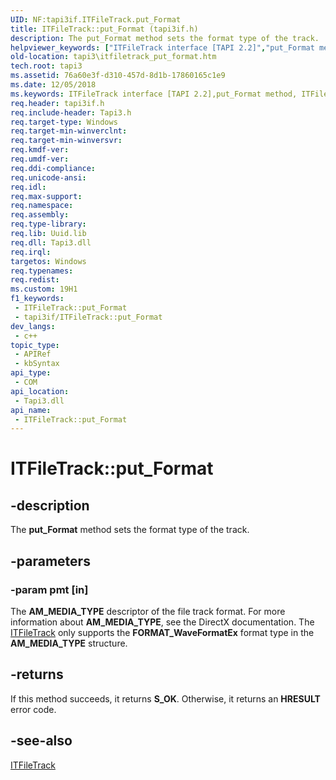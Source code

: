 ```yaml
---
UID: NF:tapi3if.ITFileTrack.put_Format
title: ITFileTrack::put_Format (tapi3if.h)
description: The put_Format method sets the format type of the track.
helpviewer_keywords: ["ITFileTrack interface [TAPI 2.2]","put_Format method","ITFileTrack.put_Format","ITFileTrack::put_Format","_tapi3_itfiletrack_put_format","put_Format","put_Format method [TAPI 2.2]","put_Format method [TAPI 2.2]","ITFileTrack interface","tapi3.itfiletrack_put_format","tapi3if/ITFileTrack::put_Format"]
old-location: tapi3\itfiletrack_put_format.htm
tech.root: tapi3
ms.assetid: 76a60e3f-d310-457d-8d1b-17860165c1e9
ms.date: 12/05/2018
ms.keywords: ITFileTrack interface [TAPI 2.2],put_Format method, ITFileTrack.put_Format, ITFileTrack::put_Format, _tapi3_itfiletrack_put_format, put_Format, put_Format method [TAPI 2.2], put_Format method [TAPI 2.2],ITFileTrack interface, tapi3.itfiletrack_put_format, tapi3if/ITFileTrack::put_Format
req.header: tapi3if.h
req.include-header: Tapi3.h
req.target-type: Windows
req.target-min-winverclnt: 
req.target-min-winversvr: 
req.kmdf-ver: 
req.umdf-ver: 
req.ddi-compliance: 
req.unicode-ansi: 
req.idl: 
req.max-support: 
req.namespace: 
req.assembly: 
req.type-library: 
req.lib: Uuid.lib
req.dll: Tapi3.dll
req.irql: 
targetos: Windows
req.typenames: 
req.redist: 
ms.custom: 19H1
f1_keywords:
 - ITFileTrack::put_Format
 - tapi3if/ITFileTrack::put_Format
dev_langs:
 - c++
topic_type:
 - APIRef
 - kbSyntax
api_type:
 - COM
api_location:
 - Tapi3.dll
api_name:
 - ITFileTrack::put_Format
---
```


# ITFileTrack::put_Format


## -description

The 
<b>put_Format</b> method sets the format type of the track.

## -parameters

### -param pmt [in]

 The
<b>AM_MEDIA_TYPE</b> descriptor of the file track format. For more information about <b>AM_MEDIA_TYPE</b>, see the DirectX documentation. The <a href="/windows/desktop/api/tapi3if/nn-tapi3if-itfiletrack">ITFileTrack</a> only supports the <b>FORMAT_WaveFormatEx</b> format type  in the <b>AM_MEDIA_TYPE</b> structure.

## -returns

If this method succeeds, it returns <b xmlns:loc="http://microsoft.com/wdcml/l10n">S_OK</b>. Otherwise, it returns an <b xmlns:loc="http://microsoft.com/wdcml/l10n">HRESULT</b> error code.

## -see-also

<a href="/windows/desktop/api/tapi3if/nn-tapi3if-itfiletrack">ITFileTrack</a>

